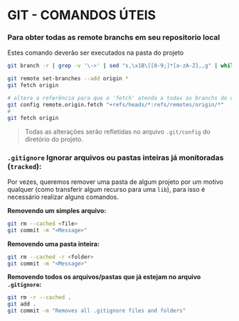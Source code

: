 
# GIT - COMANDOS ÚTEIS

### Para obter todas as remote branchs em seu repositorio local

Estes comando deverão ser executados na pasta do projeto

```sh
git branch -r | grep -v '\->' | sed "s,\x1B\[[0-9;]*[a-zA-Z],,g" | while read remote; do git branch --track "${remote#origin/}" "$remote"; done 
```

```sh
git remote set-branches --add origin *
git fetch origin
```

```sh
# altera a referência para que o 'fetch' atenda a todas as branchs do diretorio remoto
git config remote.origin.fetch "+refs/heads/*:refs/remotes/origin/*"
# 
git fetch origin
```

> Todas as alterações serão refletidas no arquivo `.git/config` do diretório do projeto.

### `.gitignore` Ignorar arquivos ou pastas inteiras já monitoradas (`tracked`):

Por vezes, queremos remover uma pasta de algum projeto por um motivo qualquer (como transferir algum recurso para uma `lib`), para isso é necessário realizar alguns comandos. 

**Removendo um simples arquivo:**
```sh
git rm --cached <file>
git commit -m "<Message>"
```

**Removendo uma pasta inteira:**
```sh
git rm --cached -r <folder>
git commit -m "<Message>"
```

**Removendo todos os arquivos/pastas que já estejam no arquivo `.gitignore`:**

```sh
git rm -r --cached .
git add .
git commit -m "Removes all .gitignore files and folders"
```